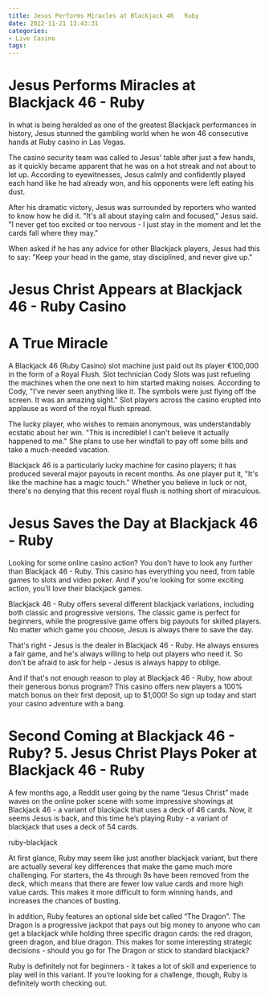 ```yaml
---
title: Jesus Performs Miracles at Blackjack 46   Ruby 
date: 2022-11-21 13:43:31
categories:
- Live Casino
tags:
---
```



#  Jesus Performs Miracles at Blackjack 46 - Ruby 

In what is being heralded as one of the greatest Blackjack performances in history, Jesus stunned the gambling world when he won 46 consecutive hands at Ruby casino in Las Vegas. 

The casino security team was called to Jesus' table after just a few hands, as it quickly became apparent that he was on a hot streak and not about to let up. According to eyewitnesses, Jesus calmly and confidently played each hand like he had already won, and his opponents were left eating his dust. 

After his dramatic victory, Jesus was surrounded by reporters who wanted to know how he did it. "It's all about staying calm and focused," Jesus said. "I never get too excited or too nervous - I just stay in the moment and let the cards fall where they may." 

When asked if he has any advice for other Blackjack players, Jesus had this to say: "Keep your head in the game, stay disciplined, and never give up."

#  Jesus Christ Appears at Blackjack 46 - Ruby Casino 

# A True Miracle

A Blackjack 46 (Ruby Casino) slot machine just paid out its player €100,000 in the form of a Royal Flush. Slot technician Cody Slots was just refueling the machines when the one next to him started making noises. 
According to Cody, "I've never seen anything like it. The symbols were just flying off the screen. It was an amazing sight." Slot players across the casino erupted into applause as word of the royal flush spread.

The lucky player, who wishes to remain anonymous, was understandably ecstatic about her win. "This is incredible! I can't believe it actually happened to me." She plans to use her windfall to pay off some bills and take a much-needed vacation.

Blackjack 46 is a particularly lucky machine for casino players; it has produced several major payouts in recent months. As one player put it, "It's like the machine has a magic touch." Whether you believe in luck or not, there's no denying that this recent royal flush is nothing short of miraculous.

#  Jesus Saves the Day at Blackjack 46 - Ruby 

Looking for some online casino action? You don't have to look any further than Blackjack 46 - Ruby. This casino has everything you need, from table games to slots and video poker. And if you're looking for some exciting action, you'll love their blackjack games.

Blackjack 46 - Ruby offers several different blackjack variations, including both classic and progressive versions. The classic game is perfect for beginners, while the progressive game offers big payouts for skilled players. No matter which game you choose, Jesus is always there to save the day.

That's right - Jesus is the dealer in Blackjack 46 - Ruby. He always ensures a fair game, and he's always willing to help out players who need it. So don't be afraid to ask for help - Jesus is always happy to oblige.

And if that's not enough reason to play at Blackjack 46 - Ruby, how about their generous bonus program? This casino offers new players a 100% match bonus on their first deposit, up to $1,000! So sign up today and start your casino adventure with a bang.

#  Second Coming at Blackjack 46 - Ruby?  5. Jesus Christ Plays Poker at Blackjack 46 - Ruby

A few months ago, a Reddit user going by the name “Jesus Christ” made waves on the online poker scene with some impressive showings at Blackjack 46 - a variant of blackjack that uses a deck of 46 cards. Now, it seems Jesus is back, and this time he’s playing Ruby - a variant of blackjack that uses a deck of 54 cards.

 ruby-blackjack

At first glance, Ruby may seem like just another blackjack variant, but there are actually several key differences that make the game much more challenging. For starters, the 4s through 9s have been removed from the deck, which means that there are fewer low value cards and more high value cards. This makes it more difficult to form winning hands, and increases the chances of busting.

In addition, Ruby features an optional side bet called “The Dragon”. The Dragon is a progressive jackpot that pays out big money to anyone who can get a blackjack while holding three specific dragon cards: the red dragon, green dragon, and blue dragon. This makes for some interesting strategic decisions - should you go for The Dragon or stick to standard blackjack?

Ruby is definitely not for beginners - it takes a lot of skill and experience to play well in this variant. If you’re looking for a challenge, though, Ruby is definitely worth checking out.